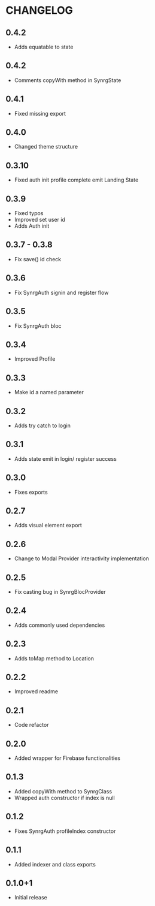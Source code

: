 # CHANGELOG

## 0.4.2

- Adds equatable to state

## 0.4.2

- Comments copyWith method in SynrgState

## 0.4.1

- Fixed missing export

## 0.4.0

- Changed theme structure

## 0.3.10

- Fixed auth init profile complete emit Landing State

## 0.3.9

- Fixed typos
- Improved set user id
- Adds Auth init

## 0.3.7 - 0.3.8

- Fix save() id check

## 0.3.6

- Fix SynrgAuth signin and register flow

## 0.3.5

- Fix SynrgAuth bloc

## 0.3.4

- Improved Profile

## 0.3.3

- Make id a named parameter

## 0.3.2

- Adds try catch to login

## 0.3.1

- Adds state emit in login/ register success

## 0.3.0

- Fixes exports

## 0.2.7

- Adds visual element export

## 0.2.6

- Change to Modal Provider interactivity implementation

## 0.2.5

- Fix casting bug in SynrgBlocProvider

## 0.2.4

- Adds commonly used dependencies

## 0.2.3

- Adds toMap method to Location

## 0.2.2

- Improved readme

## 0.2.1

- Code refactor

## 0.2.0

- Added wrapper for Firebase functionalities

## 0.1.3

- Added copyWith method to SynrgClass
- Wrapped auth constructor if index is null

## 0.1.2

- Fixes SynrgAuth profileIndex constructor

## 0.1.1

- Added indexer and class exports

## 0.1.0+1

- Initial release
